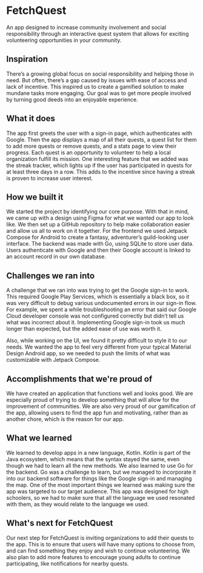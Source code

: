 # FetchQuest

An app designed to increase community involvement and social responsibility through an interactive quest system that allows for exciting volunteering opportunities in your community.

## Inspiration
There’s a growing global focus on social responsibility and helping those in need. But often, there’s a gap caused by issues with ease of access and lack of incentive. This inspired us to create a gamified solution to make mundane tasks more engaging. Our goal was to get more people involved by turning good deeds into an enjoyable experience. 

## What it does
The app first greets the user with a sign-in page, which authenticates with Google. Then the app displays a map of all their quests, a quest list for them to add more quests or remove quests, and a stats page to view their progress. Each quest is an opportunity to volunteer to help a local organization fulfill its mission. One interesting feature that we added was the streak tracker, which lights up if the user has participated in quests for at least three days in a row. This adds to the incentive since having a streak is proven to increase user interest.

## How we built it
We started the project by identifying our core purpose. With that in mind, we came up with a design using Figma for what we wanted our app to look like. We then set up a GitHub repository to help make collaboration easier and allow us all to work on it together. For the frontend we used Jetpack Compose for Android to create a fantasy, adventurer’s guild-looking user interface. The backend was made with Go, using SQLite to store user data. Users authenticate with Google and then their Google account is linked to an account record in our own database.

## Challenges we ran into
A challenge that we ran into was trying to get the Google sign-in to work. This required Google Play Services, which is essentially a black box, so it was very difficult to debug various undocumented errors in our sign-in flow. For example, we spent a while troubleshooting an error that said our Google Cloud developer console was not configured correctly but didn’t tell us what was incorrect about it. Implementing Google sign-in took us much longer than expected, but the added ease of use was worth it.

Also, while working on the UI, we found it pretty difficult to style it to our needs. We wanted the app to feel very different from your typical Material Design Android app, so we needed to push the limits of what was customizable with Jetpack Compose.

## Accomplishments that we're proud of
We have created an application that functions well and looks good. We are especially proud of trying to develop something that will allow for the improvement of communities. We are also very proud of our gamification of the app, allowing users to find the app fun and motivating, rather than as another chore, which is the reason for our app.

## What we learned
We learned to develop apps in a new language, Kotlin. Kotlin is part of the Java ecosystem, which means that the syntax stayed the same, even though we had to learn all the new methods. We also learned to use Go for the backend. Go was a challenge to learn, but we managed to incorporate it into our backend software for things like the Google sign-in and managing the map. One of the most important things we learned was making sure the app was targeted to our target audience. This app was designed for high schoolers, so we had to make sure that all the language we used resonated with them, as they would relate to the language we used. 

## What's next for FetchQuest
Our next step for FetchQuest is inviting organizations to add their quests to the app. This is to ensure that users will have many options to choose from, and can find something they enjoy and wish to continue volunteering. We also plan to add more features to encourage young adults to continue participating, like notifications for nearby quests.
